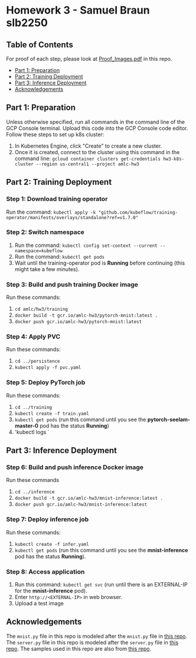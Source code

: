 # Homework 3 - Samuel Braun slb2250

## Table of Contents

For proof of each step, please look at [Proof_Images.pdf](inference/samples/4.png) in this repo.

- [Part 1: Preparation](#part-1-preparation)
- [Part 2: Training Deployment](#part-2-training-deployment)
- [Part 3: Inference Deployment](#part-3-inference-deployment)
- [Acknowledgements](#acknowledgements)


## Part 1: Preparation
Unless otherwise specified, run all commands in the command line of the GCP Console terminal. Upload this code into the GCP Console code editor. Follow these steps to set up k8s cluster:

1. In Kubernetes Engine, click "Create" to create a new cluster.
2. Once it is created, connect to the cluster using this command in the command line: `gcloud container clusters get-credentials hw3-k8s-cluster --region us-central1 --project amlc-hw3`

## Part 2: Training Deployment

### Step 1: Download training operator
Run the command: `kubectl apply -k "github.com/kubeflow/training-operator/manifests/overlays/standalone?ref=v1.7.0"`

### Step 2: Switch namespace
1. Run the command: `kubectl config set-context --current --namespace=kubeflow`
2. Run the command: `kubectl get pods`
3. Wait until the training-operator pod is **Running** before continuing (this might take a few minutes).

### Step 3: Build and push training Docker image
Run these commands:
1. `cd amlc/hw3/training`
2. `docker build -t gcr.io/amlc-hw3/pytorch-mnist:latest .`
3. `docker push gcr.io/amlc-hw3/pytorch-mnist:latest`

### Step 4: Apply PVC
Run these commands:
1. `cd ../persistence`
2. `kubectl apply -f pvc.yaml`

### Step 5: Deploy PyTorch job
Run these commands:
1. `cd ../training`
2. `kubectl create -f train.yaml`
3. `kubectl get pods` (run this command until you see the **pytorch-seelam-master-0** pod has the status **Running**)
4. 'kubectl logs <name of master pod>`

## Part 3: Inference Deployment

### Step 6: Build and push inference Docker image
Run these commands
1. `cd ../inference`
2. `docker build -t gcr.io/amlc-hw3/mnist-inference:latest .`
3. `docker push gcr.io/amlc-hw3/mnist-inference:latest`

### Step 7: Deploy inference job
Run these commands: 
1. `kubectl create -f infer.yaml`
2. `kubectl get pods` (run this command until you see the **mnist-inference** pod has the status **Running**).

### Step 8: Access application
1. Run this command: `kubectl get svc` (run until there is an EXTERNAL-IP for the **mnist-inference** pod).
2. Enter `http://<EXTERNAL-IP>` in web browser.
3. Upload a test image

## Acknowledgements
The `mnist.py` file in this repo is modeled after the `mnist.py` file in [this repo](https://github.com/kubeflow/training-operator/blob/master/examples/pytorch/mnist/mnist.py). The `server.py` file in this repo is modeled after the `server.py` file in [this repo](https://github.com/ml-kubernetes/MNIST/tree/master). The samples used in this repo are also from [this repo](https://github.com/ml-kubernetes/MNIST/tree/master).

